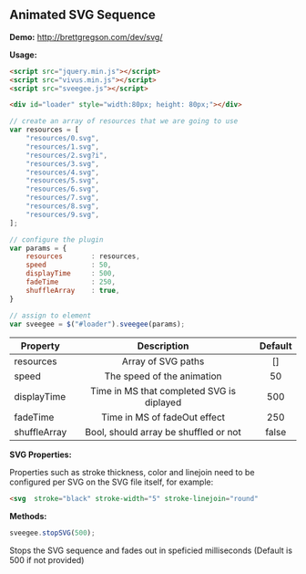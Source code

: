 ## Animated SVG Sequence

**Demo:**
http://brettgregson.com/dev/svg/

**Usage:**

```html
<script src="jquery.min.js"></script>
<script src="vivus.min.js"></script>
<script src="sveegee.js"></script>
```

````html
<div id="loader" style="width:80px; height: 80px;"></div>
````

```javascript
// create an array of resources that we are going to use
var resources = [
	"resources/0.svg",
	"resources/1.svg",
	"resources/2.svg?i",
	"resources/3.svg",
	"resources/4.svg",
	"resources/5.svg",
	"resources/6.svg",			
	"resources/7.svg",
	"resources/8.svg",
	"resources/9.svg",
];

// configure the plugin
var params = {
	resources		: resources,
	speed			: 50,
	displayTime		: 500,
	fadeTime		: 250,
	shuffleArray	: true,
}

// assign to element
var sveegee = $("#loader").sveegee(params);
```

| Property        | Description | Default |
| ------------- |:-------------:|:-------------:|
| resources      | Array of SVG paths |[]|
| speed      | The speed of the animation       |50|
| displayTime | Time in MS that completed SVG is diplayed      |500|
| fadeTime      | Time in MS of fadeOut effect |250|
| shuffleArray      | Bool, should array be shuffled or not |false|

**SVG Properties:**

Properties such as stroke thickness, color and linejoin need to be configured per SVG on the SVG file itself, for example:
```html
<svg  stroke="black" stroke-width="5" stroke-linejoin="round"
```

**Methods:**

```javascript
sveegee.stopSVG(500);
```

Stops the SVG sequence and fades out in speficied milliseconds (Default is 500 if not provided)

